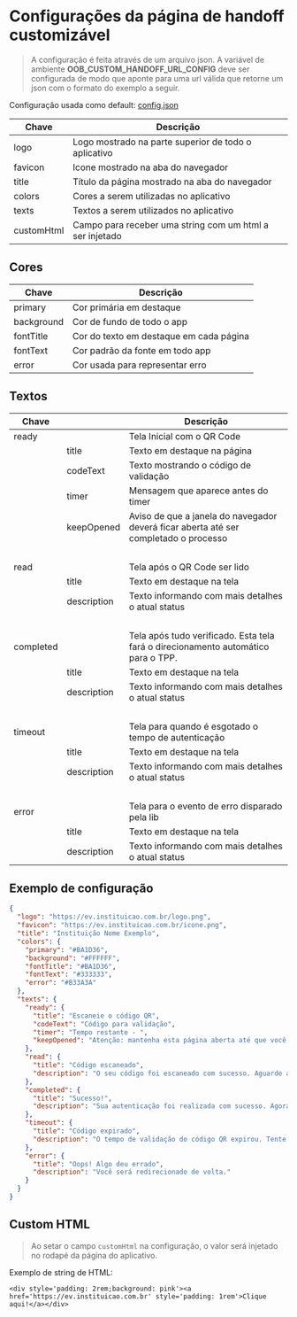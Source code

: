 # Configurações da página de handoff customizável

> A configuração é feita através de um arquivo json. A variável de
> ambiente **OOB_CUSTOM_HANDOFF_URL_CONFIG** deve ser configurada
> de modo que aponte para uma url válida que retorne
> um json com o formato do exemplo a seguir.

Configuração usada como default:
[config.json](#exemplo-de-configuração)

| Chave     | Descrição                                                        |
| --------- |  --------------------------------------------------------------- |
| logo      | Logo mostrado na parte superior de todo o aplicativo             |
| favicon   | Icone mostrado na aba do navegador                               |
| title     | Título da página mostrado na aba do navegador                    |
| colors    | Cores a serem utilizadas no aplicativo                           |
| texts     | Textos a serem utilizados no aplicativo                          |
| customHtml| Campo para receber uma string com um html a ser injetado         |

## Cores

| Chave      | Descrição                               |
| ---------- | --------------------------------------- |
| primary    | Cor primária em destaque                |
| background | Cor de fundo de todo o app              |
| fontTitle  | Cor do texto em destaque em cada página |
| fontText   | Cor padrão da fonte em todo app         |
| error      | Cor usada para representar erro         |

## Textos

| Chave     |             | Descrição                                                                            |
| --------- | ----------- | ------------------------------------------------------------------------------------ |
| ready     |             | Tela Inicial com o QR Code                                                           |
|           | title       | Texto em destaque na página                                                          |
|           | codeText    | Texto mostrando o código de validação                                                |
|           | timer       | Mensagem que aparece antes do timer                                                  |
|           | keepOpened  | Aviso de que a janela do navegador deverá ficar aberta até ser completado o processo |
| <br />    | <br />      | <br />                                                                               |
| read      |             | Tela após o QR Code ser lido                                                         |
|           | title       | Texto em destaque na tela                                                            |
|           | description | Texto informando com mais detalhes o atual status                                    |
| <br />    | <br />      | <br />                                                                               |
| completed |             | Tela após tudo verificado. Esta tela fará o direcionamento automático para o TPP.    |
|           | title       | Texto em destaque na tela                                                            |
|           | description | Texto informando com mais detalhes o atual status                                    |
| <br />    | <br />      | <br />                                                                               |
| timeout   |             | Tela para quando é esgotado o tempo de autenticação                                  |
|           | title       | Texto em destaque na tela                                                            |
|           | description | Texto informando com mais detalhes o atual status                                    |
| <br />    | <br />      | <br />                                                                               |
| error     |             | Tela para o evento de erro disparado pela lib                                        |
|           | title       | Texto em destaque na tela                                                            |
|           | description | Texto informando com mais detalhes o atual status                                    |

## Exemplo de configuração

```json
{
  "logo": "https://ev.instituicao.com.br/logo.png",
  "favicon": "https://ev.instituicao.com.br/icone.png",
  "title": "Instituição Nome Exemplo",
  "colors": {
    "primary": "#BA1D36",
    "background": "#FFFFFF",
    "fontTitle": "#BA1D36",
    "fontText": "#333333",
    "error": "#B33A3A"
  },
  "texts": {
    "ready": {
      "title": "Escaneie o código QR",
      "codeText": "Código para validação",
      "timer": "Tempo restante - ",
      "keepOpened": "Atenção: mantenha esta página aberta até que você confirme sua solicitação."
    },
    "read": {
      "title": "Código escaneado",
      "description": "O seu código foi escaneado com sucesso. Aguarde a validação."
    },
    "completed": {
      "title": "Sucesso!",
      "description": "Sua autenticação foi realizada com sucesso. Agora você será redirecionado de volta."
    },
    "timeout": {
      "title": "Código expirado",
      "description": "O tempo de validação do código QR expirou. Tente novamente."
    },
    "error": {
      "title": "Oops! Algo deu errado",
      "description": "Você será redirecionado de volta."
    }
  }
}
```

## Custom HTML

> Ao setar o campo `customHtml` na configuração, o valor será injetado no rodapé da página do aplicativo.

Exemplo de string de HTML:

```<div style='padding: 2rem;background: pink'><a href='https://ev.instituicao.com.br' style='padding: 1rem'>Clique aqui!</a></div>```

